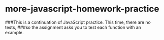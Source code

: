 # more-javascript-homework-practice

###This is a continuation of JavaScript practice. This time, there are no tests, 
###so the assignment asks you to test each function with an example. 
